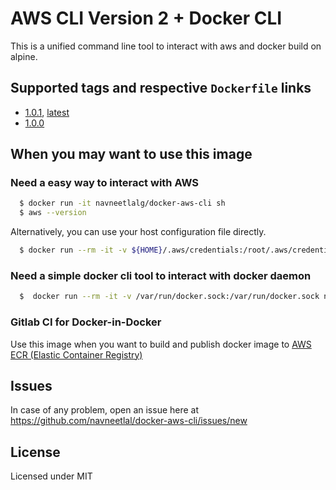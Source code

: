 # AWS CLI Version 2 + Docker CLI
This is a unified command line tool to interact with aws and docker build on alpine.

## Supported tags and respective `Dockerfile` links
- [1.0.1](https://raw.githubusercontent.com/navneetlal/docker-aws-cli/main/Dockerfile), [latest](https://raw.githubusercontent.com/navneetlal/docker-aws-cli/main/Dockerfile)
- [1.0.0](https://raw.githubusercontent.com/navneetlal/docker-aws-cli/main/Dockerfile)

## When you may want to use this image
### Need a easy way to interact with AWS
```bash
  $ docker run -it navneetlalg/docker-aws-cli sh
  $ aws --version
```
Alternatively, you can use your host configuration file directly.
```bash
  $ docker run --rm -it -v ${HOME}/.aws/credentials:/root/.aws/credentials navneetlalg/docker-aws-cli aws help
```
### Need a simple docker cli tool to interact with docker daemon
```bash
  $  docker run --rm -it -v /var/run/docker.sock:/var/run/docker.sock navneetlalg/docker-aws-cli docker ps
```
### Gitlab CI for Docker-in-Docker
Use this image when you want to build and publish docker image to [AWS ECR (Elastic Container Registry)]()

## Issues
In case of any problem, open an issue here at https://github.com/navneetlal/docker-aws-cli/issues/new

## License
Licensed under MIT